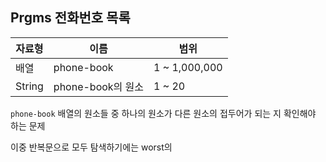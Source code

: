 ## Prgms 전화번호 목록
| 자료형 | 이름 | 범위 |
| ----- | --- | --- |
| 배열 | phone-book | 1 ~ 1,000,000 |
| String | phone-book의 원소 | 1 ~ 20 |

```phone-book``` 배열의 원소들 중 하나의 원소가 다른 원소의 접두어가 되는 지 확인해야 하는 문제

이중 반복문으로 모두 탐색하기에는 worst의 
